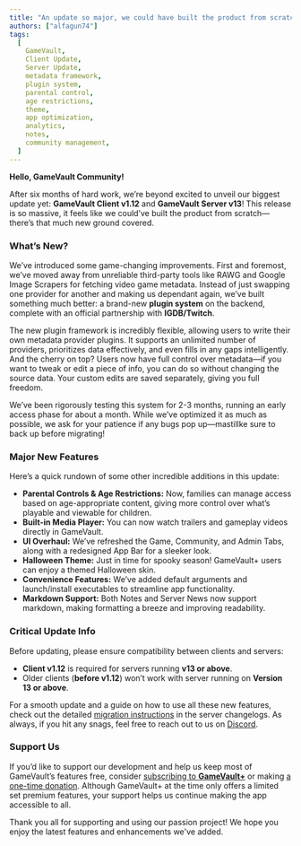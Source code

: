 ```yaml
---
title: "An update so major, we could have built the product from scratch."
authors: ["alfagun74"]
tags:
  [
    GameVault,
    Client Update,
    Server Update,
    metadata framework,
    plugin system,
    parental control,
    age restrictions,
    theme,
    app optimization,
    analytics,
    notes,
    community management,
  ]
---
```


**Hello, GameVault Community!**

After six months of hard work, we’re beyond excited to unveil our biggest update yet: **GameVault Client v1.12** and **GameVault Server v13**! This release is so massive, it feels like we could’ve built the product from scratch—there’s that much new ground covered. <!-- truncate -->

### What’s New?

We’ve introduced some game-changing improvements. First and foremost, we’ve moved away from unreliable third-party tools like RAWG and Google Image Scrapers for fetching video game metadata. Instead of just swapping one provider for another and making us dependant again, we’ve built something much better: a brand-new **plugin system** on the backend, complete with an official partnership with **IGDB/Twitch**.

The new plugin framework is incredibly flexible, allowing users to write their own metadata provider plugins. It supports an unlimited number of providers, prioritizes data effectively, and even fills in any gaps intelligently. And the cherry on top? Users now have full control over metadata—if you want to tweak or edit a piece of info, you can do so without changing the source data. Your custom edits are saved separately, giving you full freedom.

We’ve been rigorously testing this system for 2-3 months, running an early access phase for about a month. While we’ve optimized it as much as possible, we ask for your patience if any bugs pop up—mastillke sure to back up before migrating!

### Major New Features

Here’s a quick rundown of some other incredible additions in this update:

- **Parental Controls & Age Restrictions:** Now, families can manage access based on age-appropriate content, giving more control over what’s playable and viewable for children.
- **Built-in Media Player:** You can now watch trailers and gameplay videos directly in GameVault.
- **UI Overhaul:** We’ve refreshed the Game, Community, and Admin Tabs, along with a redesigned App Bar for a sleeker look.
- **Halloween Theme:** Just in time for spooky season! GameVault+ users can enjoy a themed Halloween skin.
- **Convenience Features:** We’ve added default arguments and launch/install executables to streamline app functionality.
- **Markdown Support:** Both Notes and Server News now support markdown, making formatting a breeze and improving readability.

### Critical Update Info

Before updating, please ensure compatibility between clients and servers:

- **Client v1.12** is required for servers running **v13 or above**.
- Older clients (**before v1.12**) won’t work with server running on **Version 13 or above**.

For a smooth update and a guide on how to use all these new features, check out the detailed [migration instructions](https://github.com/Phalcode/gamevault-backend/blob/master/CHANGELOG.md#1300) in the server changelogs. As always, if you hit any snags, feel free to reach out to us on [Discord](https://discord.gg/NEdNen2dSu).

### Support Us

If you’d like to support our development and help us keep most of GameVault’s features free, consider [subscribing to **GameVault+**](https://gamevau.lt/gamevault-plus) or making [a one-time donation](https://phalco.de/support-us). Although GameVault+ at the time only offers a limited set premium features, your support helps us continue making the app accessible to all.

Thank you all for supporting and using our passion project! We hope you enjoy the latest features and enhancements we've added.
